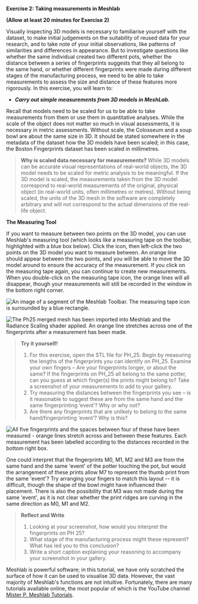 **Exercise 2: Taking measurements in Meshlab**

**(Allow at least 20 minutes for Exercise 2)**

Visually inspecting 3D models is necessary to familiarise yourself with
the dataset, to make initial judgements on the suitability of reused
data for your research, and to take note of your initial observations,
like patterns of similarities and differences in appearance. But to
investigate questions like whether the same individual created two
different pots, whether the distance between a series of fingerprints
suggests that they all belong to the same hand, or whether different
fingerprints were made during different stages of the manufacturing
process, we need to be able to take measurements to assess the size and
distance of these features more rigorously. In this exercise, you will
learn to:

-   ***Carry out simple measurements from 3D models in MeshLab.***

Recall that models need to be scaled for us to be able to take
measurements from them or use them in quantitative analyses. While the
scale of the object does not matter so much in visual assessments, it is
necessary in metric assessments. Without scale, the Colosseum and a soup
bowl are about the same size in 3D. It should be stated somewhere in the
metadata of the dataset how the 3D models have been scaled; in this
case, the Boston Fingerprints dataset has been scaled in millimetres.

>**Why is scaled data necessary for measurements?** While 3D models can be accurate visual representations of real-world objects, the 3D model needs to be scaled for metric analysis to be meaningful. If the 3D model is scaled, the measurements taken from the 3D model correspond to real-world measurements of the original, physical object (in real-world units, often millimetres or metres). Without being scaled, the units of the 3D mesh in the software are completely arbitrary and will not correspond to the actual dimensions of the real-life object.

**The Measuring Tool**

If you want to measure between two points on the 3D model, you can use
Meshlab's measuring tool (which looks like a measuring tape on the
toolbar, highlighted with a blue box below). Click the icon, then
left-click the two points on the 3D model you want to measure between.
An orange line should appear between the two points, and you will be
able to move the 3D model around to ensure the accuracy of the
measurement. If you click on the measuring tape again, you can continue
to create new measurements. When you double-click on the measuring tape
icon, the orange lines will all disappear, though your measurements will
still be recorded in the window in the bottom right corner.

![An image of a segment of the Meshlab Toolbar. The measuring tape icon
is surrounded by a blue
rectangle.](https://user-images.githubusercontent.com/67739490/94272164-96b74280-ff3a-11ea-9e05-0759b6148465.png)

![The Ph25 merged mesh has been imported into Meshlab and the Radiance
Scaling shader applied. An orange line stretches across one of the
fingerprints after a measurement has been
made.](https://user-images.githubusercontent.com/67739490/94272227-adf63000-ff3a-11ea-8425-3bcca045497a.png)

>**Try it yourself!** 
>1.	For this exercise, open the STL file for PH_25. Begin by measuring the lengths of the fingerprints you can identify on PH_25. Examine your own fingers – Are your fingerprints longer, or about the same? If the fingerprints on PH_25 all belong to the same potter, can you guess at which finger(s) the prints might belong to? Take a screenshot of your measurements to add to your gallery.
>2.	Try measuring the distances between the fingerprints you see – is it reasonable to suggest these are from the same hand and the same fingerprinting ‘event’? Why or why not?
>3.	Are there any fingerprints that are unlikely to belong to the same hand/fingerprinting ‘event’? Why is this?


![All five fingerprints and the spaces between four of these have been measured - orange lines stretch across and between these features. Each measurement has been labelled according to the distances recorded in the bottom right box. ](https://user-images.githubusercontent.com/67739490/94275280-aafd3e80-ff3e-11ea-8b3b-60a56c06cb1c.png)

One could interpret that the fingerprints M0, M1, M2 and M3 are from the
same hand and the same 'event' of the potter touching the pot, but would
the arrangement of these prints allow M7 to represent the thumb print
from the same 'event'? Try arranging your fingers to match this layout
-- it is difficult, though the shape of the bowl might have influenced
their placement. There is also the possibility that M3 was not made
during the same 'event', as it is not clear whether the print ridges are
curving in the same direction as M0, M1 and M2.

>**Reflect and Write** 
>1.	Looking at your screenshot, how would you interpret the fingerprints on PH 25? 
>2.	What stage of the manufacturing process might these represent? What has led you to this conclusion? 
>3.	Write a short caption explaining your reasoning to accompany your screenshot in your gallery.


Meshlab is powerful software; in this tutorial, we have only scratched
the surface of how it can be used to visualise 3D data. However, the
vast majority of Meshlab's functions are not intuitive. Fortunately,
there are many tutorials available online, the most popular of which is
the YouTube channel [Mister P. Meshlab
Tutorials](https://www.youtube.com/channel/UC70CKZQPj_ZAJ0Osrm6TyTg).
